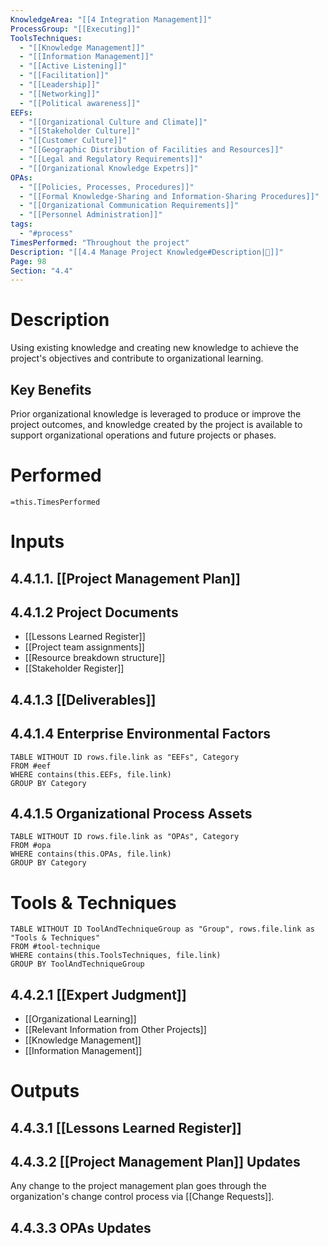 ```yaml
---
KnowledgeArea: "[[4 Integration Management]]"
ProcessGroup: "[[Executing]]"
ToolsTechniques:
  - "[[Knowledge Management]]"
  - "[[Information Management]]"
  - "[[Active Listening]]"
  - "[[Facilitation]]"
  - "[[Leadership]]"
  - "[[Networking]]"
  - "[[Political awareness]]"
EEFs:
  - "[[Organizational Culture and Climate]]"
  - "[[Stakeholder Culture]]"
  - "[[Customer Culture]]"
  - "[[Geographic Distribution of Facilities and Resources]]"
  - "[[Legal and Regulatory Requirements]]"
  - "[[Organizational Knowledge Expetrs]]"
OPAs:
  - "[[Policies, Processes, Procedures]]"
  - "[[Formal Knowledge-Sharing and Information-Sharing Procedures]]"
  - "[[Organizational Communication Requirements]]"
  - "[[Personnel Administration]]"
tags:
  - "#process"
TimesPerformed: "Throughout the project"
Description: "[[4.4 Manage Project Knowledge#Description|📝]]"
Page: 98
Section: "4.4"
---
```

# Description
Using existing knowledge and creating new knowledge to achieve the project's objectives and contribute to organizational learning.
## Key Benefits
Prior organizational knowledge is leveraged to produce or improve the project outcomes, and knowledge created by the project is available to support organizational operations and future projects or phases.
# Performed
`=this.TimesPerformed`
# Inputs
## 4.4.1.1. [[Project Management Plan]]
## 4.4.1.2 Project Documents
- [[Lessons Learned Register]]
- [[Project team assignments]]
- [[Resource breakdown structure]]
- [[Stakeholder Register]]
## 4.4.1.3 [[Deliverables]]
## 4.4.1.4 Enterprise Environmental Factors
```dataview
TABLE WITHOUT ID rows.file.link as "EEFs", Category
FROM #eef
WHERE contains(this.EEFs, file.link)
GROUP BY Category
```
## 4.4.1.5 Organizational Process Assets
```dataview
TABLE WITHOUT ID rows.file.link as "OPAs", Category
FROM #opa
WHERE contains(this.OPAs, file.link)
GROUP BY Category
```
# Tools & Techniques
```dataview
TABLE WITHOUT ID ToolAndTechniqueGroup as "Group", rows.file.link as "Tools & Techniques"
FROM #tool-technique
WHERE contains(this.ToolsTechniques, file.link)
GROUP BY ToolAndTechniqueGroup
```
## 4.4.2.1 [[Expert Judgment]]
- [[Organizational Learning]]
- [[Relevant Information from Other Projects]]
- [[Knowledge Management]]
- [[Information Management]]
# Outputs
## 4.4.3.1 [[Lessons Learned Register]]
## 4.4.3.2 [[Project Management Plan]] Updates
Any change to the project management plan goes through the organization's change control process via [[Change Requests]].
## 4.4.3.3 OPAs Updates

